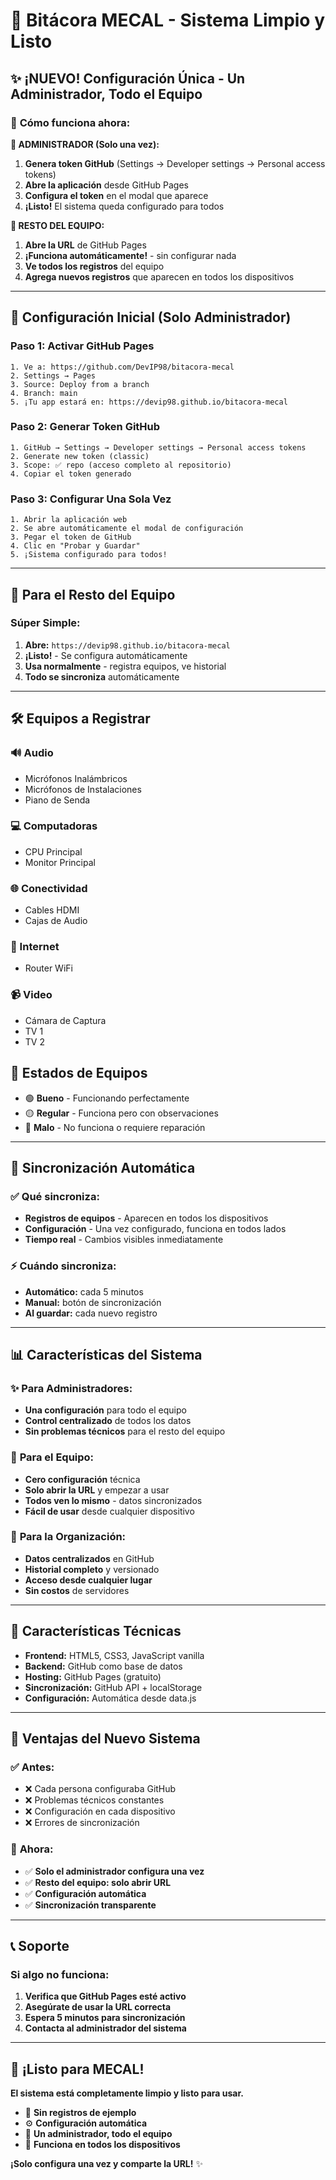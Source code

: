 # 🧹 Bitácora MECAL - Sistema Limpio y Listo

## ✨ **¡NUEVO! Configuración Única - Un Administrador, Todo el Equipo**

### 🎯 **Cómo funciona ahora:**

**👑 ADMINISTRADOR (Solo una vez):**
1. **Genera token GitHub** (Settings → Developer settings → Personal access tokens)
2. **Abre la aplicación** desde GitHub Pages
3. **Configura el token** en el modal que aparece
4. **¡Listo!** El sistema queda configurado para todos

**👥 RESTO DEL EQUIPO:**
1. **Abre la URL** de GitHub Pages
2. **¡Funciona automáticamente!** - sin configurar nada
3. **Ve todos los registros** del equipo
4. **Agrega nuevos registros** que aparecen en todos los dispositivos

---

## 🚀 **Configuración Inicial (Solo Administrador)**

### Paso 1: Activar GitHub Pages
```
1. Ve a: https://github.com/DevIP98/bitacora-mecal
2. Settings → Pages  
3. Source: Deploy from a branch
4. Branch: main
5. ¡Tu app estará en: https://devip98.github.io/bitacora-mecal
```

### Paso 2: Generar Token GitHub
```
1. GitHub → Settings → Developer settings → Personal access tokens
2. Generate new token (classic)
3. Scope: ✅ repo (acceso completo al repositorio)
4. Copiar el token generado
```

### Paso 3: Configurar Una Sola Vez
```
1. Abrir la aplicación web
2. Se abre automáticamente el modal de configuración
3. Pegar el token de GitHub
4. Clic en "Probar y Guardar"
5. ¡Sistema configurado para todos!
```

---

## 📱 **Para el Resto del Equipo**

### Súper Simple:
1. **Abre:** `https://devip98.github.io/bitacora-mecal`
2. **¡Listo!** - Se configura automáticamente
3. **Usa normalmente** - registra equipos, ve historial
4. **Todo se sincroniza** automáticamente

---

## 🛠️ **Equipos a Registrar**

### 🔊 Audio
- Micrófonos Inalámbricos
- Micrófonos de Instalaciones
- Piano de Senda

### 💻 Computadoras
- CPU Principal  
- Monitor Principal

### 🌐 Conectividad
- Cables HDMI
- Cajas de Audio

### 📡 Internet
- Router WiFi

### 📹 Video
- Cámara de Captura
- TV 1
- TV 2

## 🎯 **Estados de Equipos**
- 🟢 **Bueno** - Funcionando perfectamente
- 🟡 **Regular** - Funciona pero con observaciones
- 🔴 **Malo** - No funciona o requiere reparación

---

## 🔄 **Sincronización Automática**

### ✅ **Qué sincroniza:**
- **Registros de equipos** - Aparecen en todos los dispositivos
- **Configuración** - Una vez configurado, funciona en todos lados
- **Tiempo real** - Cambios visibles inmediatamente

### ⚡ **Cuándo sincroniza:**
- **Automático:** cada 5 minutos
- **Manual:** botón de sincronización
- **Al guardar:** cada nuevo registro

---

## 📊 **Características del Sistema**

### ✨ **Para Administradores:**
- **Una configuración** para todo el equipo
- **Control centralizado** de todos los datos
- **Sin problemas técnicos** para el resto del equipo

### 👥 **Para el Equipo:**
- **Cero configuración** técnica
- **Solo abrir la URL** y empezar a usar
- **Todos ven lo mismo** - datos sincronizados
- **Fácil de usar** desde cualquier dispositivo

### 🏢 **Para la Organización:**
- **Datos centralizados** en GitHub
- **Historial completo** y versionado
- **Acceso desde cualquier lugar**
- **Sin costos** de servidores

---

## 🔧 **Características Técnicas**

- **Frontend:** HTML5, CSS3, JavaScript vanilla
- **Backend:** GitHub como base de datos
- **Hosting:** GitHub Pages (gratuito)
- **Sincronización:** GitHub API + localStorage
- **Configuración:** Automática desde data.js

---

## 🎉 **Ventajas del Nuevo Sistema**

### ✅ **Antes:**
- ❌ Cada persona configuraba GitHub
- ❌ Problemas técnicos constantes
- ❌ Configuración en cada dispositivo
- ❌ Errores de sincronización

### 🎯 **Ahora:**
- ✅ **Solo el administrador configura una vez**
- ✅ **Resto del equipo: solo abrir URL**
- ✅ **Configuración automática**
- ✅ **Sincronización transparente**

---

## 📞 **Soporte**

### Si algo no funciona:
1. **Verifica que GitHub Pages esté activo**
2. **Asegúrate de usar la URL correcta**
3. **Espera 5 minutos para sincronización**
4. **Contacta al administrador del sistema**

---

## 🎵 **¡Listo para MECAL!**

**El sistema está completamente limpio y listo para usar.**

- 🧹 **Sin registros de ejemplo**
- ⚙️ **Configuración automática**  
- 🚀 **Un administrador, todo el equipo**
- 📱 **Funciona en todos los dispositivos**

**¡Solo configura una vez y comparte la URL!** ✨
